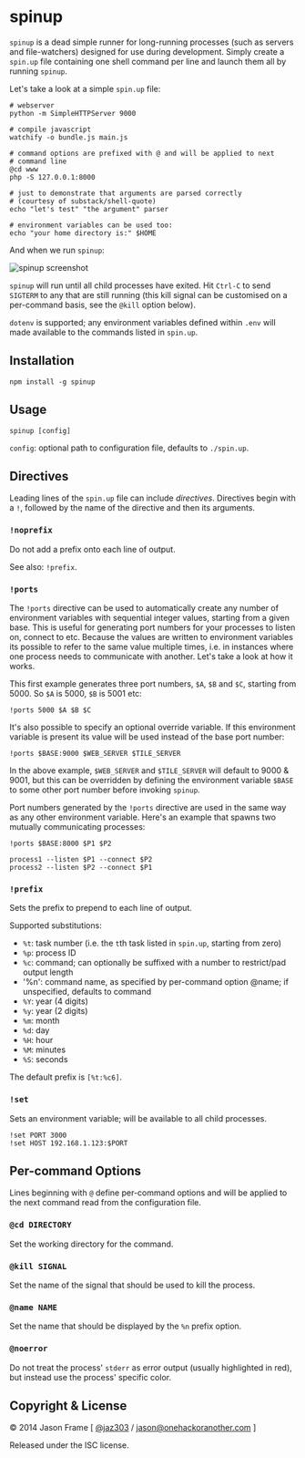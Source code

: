 # spinup

`spinup` is a dead simple runner for long-running processes (such as servers and file-watchers) designed for use during development. Simply create a `spin.up` file containing one shell command per line and launch them all by running `spinup`.

Let's take a look at a simple `spin.up` file:

    # webserver
    python -m SimpleHTTPServer 9000

    # compile javascript
    watchify -o bundle.js main.js

    # command options are prefixed with @ and will be applied to next
    # command line
    @cd www
    php -S 127.0.0.1:8000

    # just to demonstrate that arguments are parsed correctly
    # (courtesy of substack/shell-quote)
    echo "let's test" "the argument" parser

    # environment variables can be used too:
    echo "your home directory is:" $HOME

And when we run `spinup`:

![spinup screenshot](https://raw.githubusercontent.com/jaz303/spinup/master/screenshot.png)

`spinup` will run until all child processes have exited. Hit `Ctrl-C` to send `SIGTERM` to any that are still running (this kill signal can be customised on a per-command basis, see the `@kill` option below).

`dotenv` is supported; any environment variables defined within `.env` will made available to the commands listed in `spin.up`.

## Installation

    npm install -g spinup

## Usage

```shell
spinup [config]
```

`config`: optional path to configuration file, defaults to `./spin.up`.

## Directives

Leading lines of the `spin.up` file can include _directives_. Directives begin with a `!`, followed by the name of the directive and then its arguments.

### `!noprefix`

Do not add a prefix onto each line of output.

See also: `!prefix`.

### `!ports`

The `!ports` directive can be used to automatically create any number of environment variables with sequential integer values, starting from a given base. This is useful for generating port numbers for your processes to listen on, connect to etc. Because the values are written to environment variables its possible to refer to the same value multiple times, i.e. in instances where one process needs to communicate with another. Let's take a look at how it works.

This first example generates three port numbers, `$A`, `$B` and `$C`, starting from 5000. So `$A` is 5000, `$B` is 5001 etc:

```
!ports 5000 $A $B $C
```

It's also possible to specify an optional override variable. If this environment variable is present its value will be used instead of the base port number:

```
!ports $BASE:9000 $WEB_SERVER $TILE_SERVER
```

In the above example, `$WEB_SERVER` and `$TILE_SERVER` will default to 9000 &amp; 9001, but this can be overridden by defining the environment variable `$BASE` to some other port number before invoking `spinup`.

Port numbers generated by the `!ports` directive are used in the same way as any other environment variable. Here's an example that spawns two mutually communicating processes:

```
!ports $BASE:8000 $P1 $P2

process1 --listen $P1 --connect $P2
process2 --listen $P2 --connect $P1
```

### `!prefix`

Sets the prefix to prepend to each line of output.

Supported substitutions:

  * `%t`: task number (i.e. the `t`th task listed in `spin.up`, starting from zero)
  * `%p`: process ID
  * `%c`: command; can optionally be suffixed with a number to restrict/pad output length
  * '%n': command name, as specified by per-command option @name; if unspecified, defaults to command
  * `%Y`: year (4 digits)
  * `%y`: year (2 digits)
  * `%m`: month
  * `%d`: day
  * `%H`: hour
  * `%M`: minutes
  * `%S`: seconds

The default prefix is `[%t:%c6]`.

### `!set`

Sets an environment variable; will be available to all child processes.

```
!set PORT 3000
!set HOST 192.168.1.123:$PORT
```

## Per-command Options

Lines beginning with `@` define per-command options and will be applied to the next command read from the configuration file.

### `@cd DIRECTORY`

Set the working directory for the command.

### `@kill SIGNAL`

Set the name of the signal that should be used to kill the process.

### `@name NAME`

Set the name that should be displayed by the `%n` prefix option.

### `@noerror`

Do not treat the process' `stderr` as error output (usually highlighted in red), but instead use the process' specific color.




## Copyright &amp; License

&copy; 2014 Jason Frame [ [@jaz303](http://twitter.com/jaz303) / [jason@onehackoranother.com](mailto:jason@onehackoranother.com) ]

Released under the ISC license.